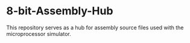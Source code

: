 # 8-bit-Assembly-Hub

This repository serves as a hub for assembly source files used with the microprocessor simulator.

